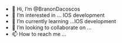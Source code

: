 - 👋 Hi, I’m @BranonDacoscos
- 👀 I’m interested in ... IOS development
- 🌱 I’m currently learning ...IOS development
- 💞️ I’m looking to collaborate on ...
- 📫 How to reach me ...

<!---
BranonDac/BranonDac is a ✨ special ✨ repository because its `README.md` (this file) appears on your GitHub profile.
You can click the Preview link to take a look at your changes.
--->
